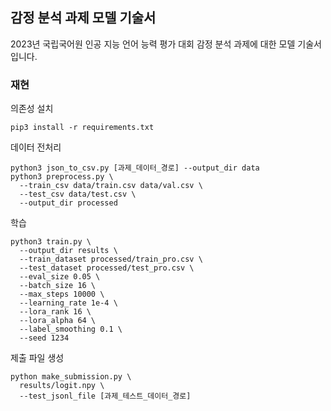 ## 감정 분석 과제 모델 기술서

2023년 국립국어원 인공 지능 언어 능력 평가 대회 감정 분석 과제에 대한 모델 기술서 입니다.


### 재현


의존성 설치
```shell
pip3 install -r requirements.txt
```

데이터 전처리
```shell
python3 json_to_csv.py [과제_데이터_경로] --output_dir data
python3 preprocess.py \
  --train_csv data/train.csv data/val.csv \
  --test_csv data/test.csv \
  --output_dir processed
```

학습
```shell
python3 train.py \
  --output_dir results \
  --train_dataset processed/train_pro.csv \
  --test_dataset processed/test_pro.csv \
  --eval_size 0.05 \
  --batch_size 16 \
  --max_steps 10000 \
  --learning_rate 1e-4 \
  --lora_rank 16 \
  --lora_alpha 64 \
  --label_smoothing 0.1 \
  --seed 1234
```

제출 파일 생성
```shell
python make_submission.py \
  results/logit.npy \
  --test_jsonl_file [과제_테스트_데이터_경로]
```


